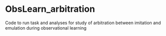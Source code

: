 # ObsLearn_arbitration
Code to run task and analyses for study of arbitration between imitation and emulation during observational learning
